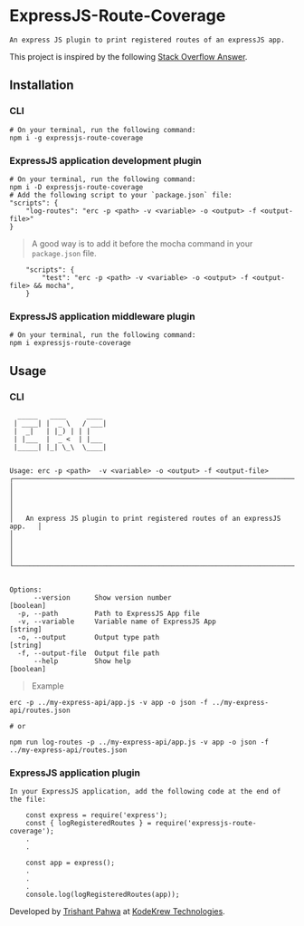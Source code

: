 # ExpressJS-Route-Coverage
    An express JS plugin to print registered routes of an expressJS app.
    
This project is inspired by the following [Stack Overflow Answer](https://stackoverflow.com/a/46397967/6072570).


## Installation

### CLI
    # On your terminal, run the following command:
    npm i -g expressjs-route-coverage

### ExpressJS application development plugin
    # On your terminal, run the following command:
    npm i -D expressjs-route-coverage
    # Add the following script to your `package.json` file:
    "scripts": {
        "log-routes": "erc -p <path> -v <variable> -o <output> -f <output-file>"
    }

> A good way is to add it before the mocha command in your `package.json` file.
```
    "scripts": {
        "test": "erc -p <path> -v <variable> -o <output> -f <output-file> && mocha",
    }
```

### ExpressJS application middleware plugin
    # On your terminal, run the following command:
    npm i expressjs-route-coverage


## Usage

### CLI
```
  _____   ____     ____ 
 | ____| |  _ \   / ___|
 |  _|   | |_) | | |    
 | |___  |  _ <  | |___ 
 |_____| |_| \_\  \____|
                        

Usage: erc -p <path>  -v <variable> -o <output> -f <output-file>
┌──────────────────────────────────────────────────────────────────────────┐
│                                                                          │
│                                                                          │
│   An express JS plugin to print registered routes of an expressJS app.   │
│                                                                          │
│                                                                          │
└──────────────────────────────────────────────────────────────────────────┘


Options:
      --version      Show version number                               [boolean]
  -p, --path         Path to ExpressJS App file
  -v, --variable     Variable name of ExpressJS App                     [string]
  -o, --output       Output type path                                   [string]
  -f, --output-file  Output file path
      --help         Show help                                         [boolean]
```
> Example

    erc -p ../my-express-api/app.js -v app -o json -f ../my-express-api/routes.json
    
    # or
    
    npm run log-routes -p ../my-express-api/app.js -v app -o json -f ../my-express-api/routes.json

### ExpressJS application plugin
    In your ExpressJS application, add the following code at the end of the file:
```
    const express = require('express');
    const { logRegisteredRoutes } = require('expressjs-route-coverage');
    .
    .

    const app = express();
    .
    .
    .
    console.log(logRegisteredRoutes(app));
```


Developed by [Trishant Pahwa](https://trishantpahwa.me) at [KodeKrew Technologies](https://kodekrew.com).